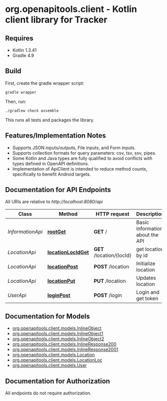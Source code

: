 # org.openapitools.client - Kotlin client library for Tracker

## Requires

* Kotlin 1.3.41
* Gradle 4.9

## Build

First, create the gradle wrapper script:

```
gradle wrapper
```

Then, run:

```
./gradlew check assemble
```

This runs all tests and packages the library.

## Features/Implementation Notes

* Supports JSON inputs/outputs, File inputs, and Form inputs.
* Supports collection formats for query parameters: csv, tsv, ssv, pipes.
* Some Kotlin and Java types are fully qualified to avoid conflicts with types defined in OpenAPI definitions.
* Implementation of ApiClient is intended to reduce method counts, specifically to benefit Android targets.

<a name="documentation-for-api-endpoints"></a>
## Documentation for API Endpoints

All URIs are relative to *http://localhost:8080/api*

Class | Method | HTTP request | Description
------------ | ------------- | ------------- | -------------
*InformationApi* | [**rootGet**](docs/InformationApi.md#rootget) | **GET** / | Basic information about the API
*LocationApi* | [**locationLocIdGet**](docs/LocationApi.md#locationlocidget) | **GET** /location/{locId} | get location by id
*LocationApi* | [**locationPost**](docs/LocationApi.md#locationpost) | **POST** /location | Initialize location
*LocationApi* | [**locationPut**](docs/LocationApi.md#locationput) | **PUT** /location | Updates location
*UserApi* | [**loginPost**](docs/UserApi.md#loginpost) | **POST** /login | Login and get token


<a name="documentation-for-models"></a>
## Documentation for Models

 - [org.openapitools.client.models.InlineObject](docs/InlineObject.md)
 - [org.openapitools.client.models.InlineObject1](docs/InlineObject1.md)
 - [org.openapitools.client.models.InlineObject2](docs/InlineObject2.md)
 - [org.openapitools.client.models.InlineResponse200](docs/InlineResponse200.md)
 - [org.openapitools.client.models.InlineResponse2001](docs/InlineResponse2001.md)
 - [org.openapitools.client.models.Location](docs/Location.md)
 - [org.openapitools.client.models.LocationLoc](docs/LocationLoc.md)
 - [org.openapitools.client.models.User](docs/User.md)


<a name="documentation-for-authorization"></a>
## Documentation for Authorization

All endpoints do not require authorization.
